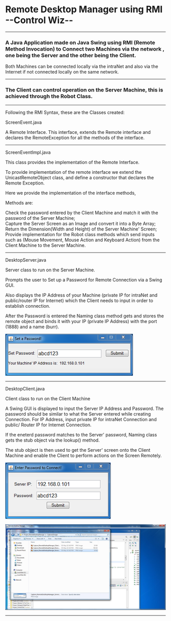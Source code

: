 # Remote Desktop Manager using RMI  --Control Wiz--
***

### A Java Application made on Java Swing using RMI (Remote Method Invocation) to Connect two Machines via the network , one being the Server and the other being the Client. 

Both Machines can be connected locally via the intraNet and also via the Internet if not connected locally on the same network.

---

### The Client can control operation on the Server Machine, this is achieved through the Robot Class.
---

Following the RMI Syntax, these are the Classes created:

ScreenEvent.java

A Remote Interface.
This interface, extends the Remote interface and declares the RemoteException for all the methods of the interface.

---

ScreenEventImpl.java

This class provides the implementation of the Remote Interface.

To provide implementation of the remote interface we extend the UnicastRemoteObject class, and define a constructor that declares the Remote Exception.
  
Here we provide the implementation of the interface methods,
 
Methods are: 
 
Check the password entered by the Client Machine and match it with the password of the Server Machine;\
Capture the Server Screen as an Image and convert it into a Byte Array;\
Return the Dimension(Width and Height) of the Server Machine' Screen;\
Provide implementation for the Robot class methods which send inputs such as (Mouse Movement, Mouse Action and Keyboard Action) from the Client Machine to the Server Machine.

---

DesktopServer.java

Server class to run on the Server Machine.
 
Prompts the user to Set up a Password for Remote Connection via a Swing GUI.

Also displays the IP Address of your Machine (private IP for intraNet and public/router IP for Internet) which the Client needs to input in order to establish connection.

After the Password is entered the Naming class method gets and stores the remote object and binds it with your IP (private IP Address) with the port (1888) and a name (burr).

![Capture_RemoteDesktopManager_ServerPassword.PNG](https://github.com/04xRaynal/RemoteDesktopManager_JavaRMI_--Control_Wiz--/blob/798d1b2720da6fd81883ad8e6445e343e170d39d/Captured%20Images/Capture_RemoteDesktopManager_ServerPassword.PNG)

---

DesktopClient.java

Client class to run on the Client Machine
 
A Swing GUI is displayed to input the Server IP Address and Password. 
The password should be similar to what the Server entered while creating Connection.
For IP Address, input private IP for intraNet Connection and public/ Router IP for Internet Connection.
 
If the eneterd password matches to the Server' password, Naming class gets the stub object via the lookup() method.
 
The stub object is then used to get the Server' screen onto the Client Machine and enable the Client to perform actions on the Screen Remotely.

![Capture_RemoteDesktopManager_ClientConnection.PNG](https://github.com/04xRaynal/RemoteDesktopManager_JavaRMI_--Control_Wiz--/blob/798d1b2720da6fd81883ad8e6445e343e170d39d/Captured%20Images/Capture_RemoteDesktopManager_ClientConnection.PNG)

![Capture_RemoteDesktopManager_RemoteScreen.PNG](https://github.com/04xRaynal/RemoteDesktopManager_JavaRMI_--Control_Wiz--/blob/798d1b2720da6fd81883ad8e6445e343e170d39d/Captured%20Images/Capture_RemoteDesktopManager_RemoteScreen.PNG)

---


